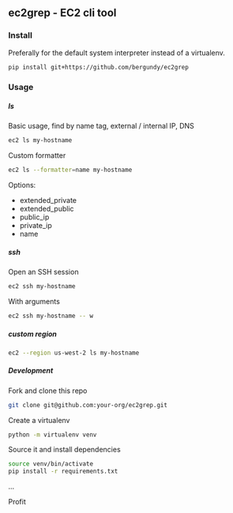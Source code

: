 ## ec2grep - EC2 cli tool

### Install
Preferally for the default system interpreter instead of a virtualenv.

```bash
pip install git+https://github.com/bergundy/ec2grep
```

### Usage

##### ls
Basic usage, find by name tag, external / internal IP, DNS
```bash
ec2 ls my-hostname
```

Custom formatter
```bash
ec2 ls --formatter=name my-hostname
```
Options:
* extended_private
* extended_public
* public_ip
* private_ip
* name

##### ssh
Open an SSH session
```bash
ec2 ssh my-hostname
```

With arguments
```bash
ec2 ssh my-hostname -- w
```

##### custom region
```bash
ec2 --region us-west-2 ls my-hostname
```

##### Development
Fork and clone this repo
```bash
git clone git@github.com:your-org/ec2grep.git
```
Create a virtualenv
```bash
python -m virtualenv venv
```
Source it and install dependencies
```bash
source venv/bin/activate
pip install -r requirements.txt
```
...

Profit
